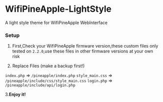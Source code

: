 # WifiPineApple-LightStyle
A light style theme for WifiPineApple WebInterface

### Setup
1. First,Check your WifiPineApple firmware version,these custom files only tested on `2.2.0`,use these files in other firmware versions at your own risk

2. Replace Files (make a backup first!)

`index.php` => `/pineapple/index.php`
`style_main.css` => `/pineapple/include/css/style_main.css`
`login.php` => `/pineapple/include/api/login.php`

3.__Enjoy it!__